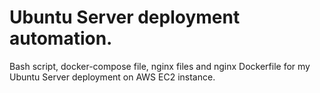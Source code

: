 

# Ubuntu Server deployment automation. 
Bash script, docker-compose file, nginx files and nginx Dockerfile for my Ubuntu Server deployment on AWS EC2 instance. 

